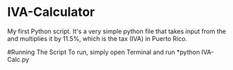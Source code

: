 # IVA-Calculator
My first Python script. It's a very simple python file that takes input from the and multiplies it by 11.5%, which is the tax (IVA) in Puerto Rico.

#Running The Script
To run, simply open Terminal and run *python IVA-Calc.py
